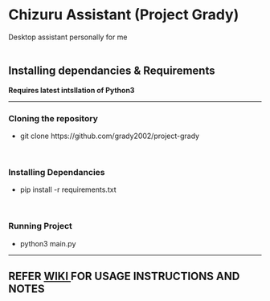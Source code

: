 # Chizuru Assistant (Project Grady)
Desktop assistant personally for me <br><br>

## Installing dependancies & Requirements
<b>Requires latest intsllation of Python3</b>

<hr>

### Cloning the repository 

<ul>
    <li>
        git clone https://github.com/grady2002/project-grady
    </li>
</ul>

<br>

### Installing Dependancies

<ul>
    <li>
        pip install -r requirements.txt
    </li>
</ul>

<br>

### Running Project

<ul>
    <li>
        python3 main.py
    </li>
</ul>

<hr>

## REFER <a href = "https://github.com/grady2002/project-grady/wiki"> WIKI </a> FOR USAGE INSTRUCTIONS AND NOTES
